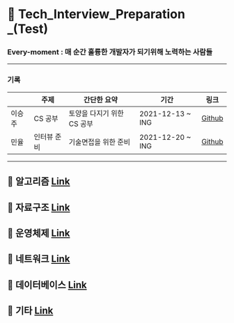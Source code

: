 # 🌠 Tech_Interview_Preparation _(Test)


### Every-moment  :  매 순간 훌륭한 개발자가 되기위해 노력하는 사람들 


---


### 기록
|  | 주제 | 간단한 요약 |  기간 |  링크 |
|-------|-------|----------------------|-------|-------|
|이승주 | CS 공부 | 토양을 다지기 위한 CS 공부 | 2021-12-13 ~ ING  | <a href="https://github.com/inju2403">Github</a>|
| 민율  | 인터뷰 준비 | 기술면접을 위한 준비  | 2021-12-20 ~ ING  | <a href="https://github.com/minyul">Github</a> |    



---
  
## 🐼 알고리즘 [Link](https://github.com/every-moment/Tech_Interview_Preparation/tree/main/%EC%95%8C%EA%B3%A0%EB%A6%AC%EC%A6%98)      
  
## 🐼 자료구조 [Link](https://github.com/every-moment/Tech_Interview_Preparation/tree/main/%EC%9E%90%EB%A3%8C%EA%B5%AC%EC%A1%B0)      

## 🐼 운영체제 [Link](https://github.com/every-moment/Tech_Interview_Preparation/tree/main/%EC%9A%B4%EC%98%81%EC%B2%B4%EC%A0%9C)      

## 🐼 네트워크 [Link](https://github.com/every-moment/Tech_Interview_Preparation/tree/main/%EB%84%A4%ED%8A%B8%EC%9B%8C%ED%81%AC)    

## 🐼 데이터베이스 [Link](https://github.com/every-moment/Tech_Interview_Preparation/tree/main/%EB%8D%B0%EC%9D%B4%ED%84%B0%EB%B2%A0%EC%9D%B4%EC%8A%A4)  

## 🐼 기타 [Link](https://github.com/minyul/Tech_Interview_Preparation/tree/main/%EA%B8%B0%ED%83%80)
